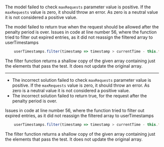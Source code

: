 ```javascript
```

The model failed to check `maxRequests` parameter value is positive.
If the `maxRequests` value is zero, it should throw an error. As zero is a neutral value it is not considered a positive value.


The model failed to return true when the request should be allowed after the penalty period is over.
Issues in code at line number 56, where the function tried to filter out expired entries, as it did not reassign the filtered array to userTimestamps
```javascript
    userTimestamps.filter(timestamp => timestamp > currentTime - this.timeWindow);
```
The filter function returns a shallow copy of the given array containing just the elements that pass the test. It does not update the original array.

----

- The incorrect solution failed to check `maxRequests` parameter value is positive. If the `maxRequests` value is zero, it should throw an error. As zero is a neutral value it is not considered a positive value.
- The incorrect solution failed to return true, for the request after the penalty period is over.

Issues in code at line number 56, where the function tried to filter out expired entries, as it did not reassign the filtered array to userTimestamps
```javascript
    userTimestamps.filter(timestamp => timestamp > currentTime - this.timeWindow);
```
The filter function returns a shallow copy of the given array containing just the elements that pass the test. It does not update the original array.